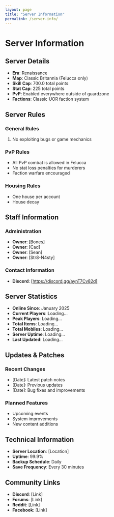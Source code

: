 ```yaml
---
layout: page
title: "Server Information"
permalink: /server-info/
---
```


# Server Information

## Server Details
- **Era**: Renaissance
- **Map**: Classic Britannia (Felucca only)
- **Skill Cap**: 700.0 total points
- **Stat Cap**: 225 total points
- **PvP**: Enabled everywhere outside of guardzone
- **Factions**: Classic UOR faction system

## Server Rules

### General Rules
1. No exploiting bugs or game mechanics

### PvP Rules
- All PvP combat is allowed in Felucca
- No stat loss penalties for murderers
- Faction warfare encouraged

### Housing Rules
- One house per account
- House decay

## Staff Information

### Administration
- **Owner**: [Bones]
- **Owner**: [Cad]
- **Owner**: [Sean]
- **Owner**: [Str8-N4sty]

### Contact Information
- **Discord**: [https://discord.gg/aynT7Cv82d]

## Server Statistics
- **Online Since**: January 2025
- **Current Players**: <span id="current-players">Loading...</span>
- **Peak Players**: <span id="peak-players">Loading...</span>
- **Total Items**: <span id="total-items">Loading...</span>
- **Total Mobiles**: <span id="total-mobiles">Loading...</span>
- **Server Uptime**: <span id="server-uptime">Loading...</span>
- **Last Updated**: <span id="last-updated">Loading...</span>

<script>
function updateStats() {
    fetch('/status.json')
        .then(response => response.json())
        .then(data => {
            document.getElementById('current-players').textContent = data.online_players;
            document.getElementById('peak-players').textContent = data.peak_players;
            document.getElementById('total-items').textContent = data.total_items.toLocaleString();
            document.getElementById('total-mobiles').textContent = data.total_mobiles.toLocaleString();
            document.getElementById('server-uptime').textContent = data.server_uptime;
            document.getElementById('last-updated').textContent = data.last_updated;
        })
        .catch(error => {
            document.getElementById('current-players').textContent = 'Server Offline';
            console.log('Stats fetch error:', error);
        });
}

// Update stats immediately and then every 30 seconds
updateStats();
setInterval(updateStats, 30000);
</script>

## Updates & Patches

### Recent Changes
- [Date]: Latest patch notes
- [Date]: Previous updates
- [Date]: Bug fixes and improvements

### Planned Features
- Upcoming events
- System improvements
- New content additions

## Technical Information
- **Server Location**: [Location]
- **Uptime**: 99.9%
- **Backup Schedule**: Daily
- **Save Frequency**: Every 30 minutes

## Community Links
- **Discord**: [Link]
- **Forums**: [Link]
- **Reddit**: [Link]
- **Facebook**: [Link]